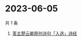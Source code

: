 # 2023-06-05

共 1 条

<!-- BEGIN -->
<!-- 最后更新时间 Mon Jun 05 2023 03:08:20 GMT+0800 (China Standard Time) -->

1. [答主楚云卿原创诗句「入选」诗经](https://www.zhihu.com/search?q=答主楚云卿原创诗句「入选」诗经)

<!-- END -->
